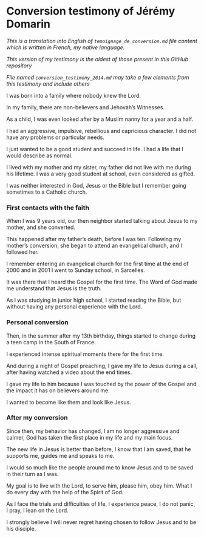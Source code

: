 # Conversion testimony of Jérémy Domarin


*This is a translation into English of `temoignage_de_conversion.md` file content which is written in French, my native language.*

*This version of my testimony is the oldest of those present in this GitHub repository*

*File named `conversion_testimony_2014.md` may take a few elements from this testimony and include others*


I was born into a family where nobody knew the Lord.

In my family, there are non-believers and Jehovah’s Witnesses.

As a child, I was even looked after by a Muslim nanny for a year and a half.

I had an aggressive, impulsive, rebellious and capricious character. I did not have any problems or particular needs.

I just wanted to be a good student and succeed in life. I had a life that I would describe as normal.

I lived with my mother and my sister, my father did not live with me during his lifetime. I was a very good student at school, even considered as gifted.

I was neither interested in God, Jesus or the Bible but I remember going sometimes to a Catholic church.


### First contacts with the faith


When I was 9 years old, our then neighbor started talking about Jesus to my mother, and she converted.

This happened after my father’s death, before I was ten. Following my mother’s conversion, she began to attend an evangelical church, and I followed her.

I remember entering an evangelical church for the first time at the end of 2000 and in 2001 I went to Sunday school, in Sarcelles.

It was there that I heard the Gospel for the first time. The Word of God made me understand that Jesus is the truth.

As I was studying in junior high school, I started reading the Bible, but without having any personal experience with the Lord.


### Personal conversion


Then, in the summer after my 13th birthday, things started to change during a teen camp in the South of France.

I experienced intense spiritual moments there for the first time.

And during a night of Gospel preaching, I gave my life to Jesus during a call, after having watched a video about the end times.

I gave my life to him because I was touched by the power of the Gospel and the impact it has on believers around me.

I wanted to become like them and look like Jesus.


### After my conversion


Since then, my behavior has changed, I am no longer aggressive and calmer, God has taken the first place in my life and my main focus.

The new life in Jesus is better than before, I know that I am saved, that he supports me, guides me and speaks to me.

I would so much like the people around me to know Jesus and to be saved in their turn as I was.

My goal is to live with the Lord, to serve him, please him, obey him. What I do every day with the help of the Spirit of God.

As I face the trials and difficulties of life, I experience peace, I do not panic, I pray, I lean on the Lord.

I strongly believe I will never regret having chosen to follow Jesus and to be his disciple.
